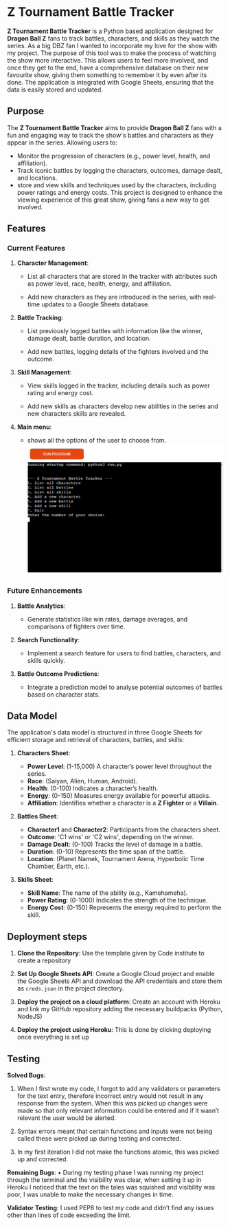 # Z Tournament Battle Tracker

**Z Tournament Battle Tracker** is a Python based application designed for **Dragon Ball Z** fans to track battles, characters, and skills as they watch the series. As a big DBZ fan I wanted to incorporate my love for the show with my project. The purpose of this tool was to make the process of watching the show more interactive. This allows users to feel more involved, and once they get to the end, have a comprehensive database on their new favourite show, giving them something to remember it by even after its done. The application is integrated with Google Sheets, ensuring that the data is easily stored and updated.

## Purpose

The **Z Tournament Battle Tracker** aims to provide **Dragon Ball Z** fans with a fun and engaging way to track the show's battles and characters as they appear in the series.
 Allowing users to:
- Monitor the progression of characters (e.g., power level, health, and affiliation).
- Track iconic battles by logging the characters, outcomes, damage dealt, and locations.
- store and view skills and techniques used by the characters, including power ratings and energy costs.
This project is designed to enhance the viewing experience of this great show, giving fans a new way to get involved.

## Features

### Current Features

1. **Character Management**:
   - List all characters that are stored in the tracker with attributes such as power level, race, health, energy, and affiliation.

   - Add new characters as they are introduced in the series, with real-time updates to a Google Sheets database.

2. **Battle Tracking**:
   - List previously logged battles with information like the winner, damage dealt, battle duration, and location.

   - Add new battles, logging details of the fighters involved and the outcome.

3. **Skill Management**:
   - View skills logged in the tracker, including details such as power rating and energy cost.

   - Add new skills as characters develop new abilities in the series and new characters skills are revealed.

4. **Main menu**:
   - shows all the options of the user to choose from. 
   ![image of main menu](images/python%20main.png)

### Future Enhancements

1. **Battle Analytics**:
   - Generate statistics like win rates, damage averages, and comparisons of fighters over time.
   
2. **Search Functionality**:
   - Implement a search feature for users to find battles, characters, and skills quickly.

3. **Battle Outcome Predictions**:
   - Integrate a prediction model to analyse potential outcomes of battles based on character stats.

## Data Model

The application's data model is structured in three Google Sheets for efficient storage and retrieval of characters, battles, and skills:

1. **Characters Sheet**:
   - **Power Level**: (1-15,000) A character’s power level throughout the series.
   - **Race**: (Saiyan, Alien, Human, Android).
   - **Health**: (0-100) Indicates a character’s health.
   - **Energy**: (0-150) Measures energy available for powerful attacks.
   - **Affiliation**: Identifies whether a character is a **Z Fighter** or a **Villain**.

2. **Battles Sheet**:
   - **Character1** and **Character2**: Participants from the characters sheet.
   - **Outcome**: 'C1 wins' or 'C2 wins', depending on the winner.
   - **Damage Dealt**: (0-100) Tracks the level of damage in a battle.
   - **Duration**: (0-10) Represents the time span of the battle.
   - **Location**: (Planet Namek, Tournament Arena, Hyperbolic Time Chamber, Earth, etc.).

3. **Skills Sheet**:
   - **Skill Name**: The name of the ability (e.g., Kamehameha).
   - **Power Rating**: (0-1000) Indicates the strength of the technique.
   - **Energy Cost**: (0-150) Represents the energy required to perform the skill.

## Deployment steps

1. **Clone the Repository**: Use the template given by Code institute to create a repository 

2. **Set Up Google Sheets API**: Create a Google Cloud project and enable the Google Sheets API and download the API credentials and store them as `creds.json` in the project directory.

3. **Deploy the project on a cloud platform**: Create an account with Heroku and link my GitHub repository adding the necessary buildpacks (Python, NodeJS)

4. **Deploy the project using Heroku**: This is done by clicking deploying once everything is set up

## Testing

**Solved Bugs**:
1.	When I first wrote my code, I forgot to add any validators or parameters for the text entry, therefore incorrect entry would not result in any response from the system. When this was picked up changes were made so that only relevant information could be entered and if it wasn’t relevant the user would be alerted. 

2.	Syntax errors meant that certain functions and inputs were not being called these were picked up during testing and corrected.

3.	In my first iteration I did not make the functions atomic, this was picked up and corrected.

**Remaining Bugs**:
•	During my testing phase I was running my project through the terminal and the visibility was clear, when setting it up in Heroku I noticed that the text on the tales was squished and visibility was poor, I was unable to make the necessary changes in time. 

**Validator Testing**:
I used PEP8 to test my code and didn’t find any issues other than lines of code exceeding the limit. 
